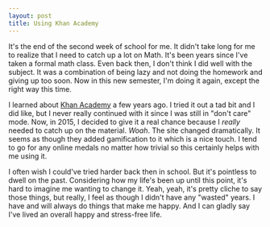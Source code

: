 ```yaml
---
layout: post
title: Using Khan Academy
---
```


It's the end of the second week of school for me. It didn't take long for me to realize that I need to catch up a lot on Math. It's been years since I've taken a formal math class. Even back then, I don't think I did well with the subject. It was a combination of being lazy and not doing the homework and giving up too soon. Now in this new semester, I'm doing it again, except the right way this time.

I learned about [Khan Academy](https://www.khanacademy.org/) a few years ago. I tried it out a tad bit and I did like, but I never really continued with it since I was still in "don't care" mode. Now, in 2015, I decided to give it a real chance because I *really* needed to catch up on the material. *Woah*. The site changed dramatically. It seems as though they added gamification to it which is a nice touch. I tend to go for any online medals no matter how trivial so this certainly helps with me using it.

I often wish I could've tried harder back then in school. But it's pointless to dwell on the past. Considering how my life's been up until this point, it's hard to imagine me wanting to change it. Yeah, yeah, it's pretty cliche to say those things, but really, I feel as though I didn't have any "wasted" years. I have and will always do things that make me happy. And I can gladly say I've lived an overall happy and stress-free life. 

